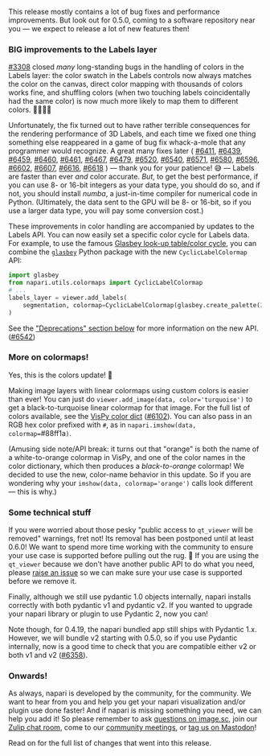 This release mostly contains a lot of bug fixes and performance improvements.
But look out for 0.5.0, coming to a software repository near you — we expect to
release a lot of new features then!

### BIG improvements to the Labels layer

[#3308](https://github.com/napari/napari/pull/3308) closed *many* long-standing
bugs in the handling of colors in the Labels layer: the color swatch in the
Labels controls now always matches the color on the canvas, direct color
mapping with thousands of colors works fine, and shuffling colors (when two
touching labels coincidentally had the same color) is now much more likely to
map them to different colors. 🎨🚀🚀🚀

Unfortunately, the fix turned out to have rather
terrible consequences for the rendering performance of 3D Labels, and each time
we fixed one thing something else reappeared in a game of bug fix whack-a-mole
that any programmer would recognize. A great many
fixes later (
[#6411](https://github.com/napari/napari/pull/6411),
[#6439](https://github.com/napari/napari/pull/6439),
[#6459](https://github.com/napari/napari/pull/6459),
[#6460](https://github.com/napari/napari/pull/6460),
[#6461](https://github.com/napari/napari/pull/6461),
[#6467](https://github.com/napari/napari/pull/6467),
[#6479](https://github.com/napari/napari/pull/6479),
[#6520](https://github.com/napari/napari/pull/6520),
[#6540](https://github.com/napari/napari/pull/6540),
[#6571](https://github.com/napari/napari/pull/6571),
[#6580](https://github.com/napari/napari/pull/6580),
[#6596](https://github.com/napari/napari/pull/6596),
[#6602](https://github.com/napari/napari/pull/6602),
[#6607](https://github.com/napari/napari/pull/6607),
[#6616](https://github.com/napari/napari/pull/6616),
[#6618](https://github.com/napari/napari/pull/6618)
) — thank you for your patience! 😅 — Labels are faster than ever
*and* color accurate. *But*, to get the best performance, if you can use
8- or 16-bit integers as your data type, you should do so, and if not, you
should install *numba*, a just-in-time compiler for numerical code in Python.
(Ultimately, the data sent to the GPU will be 8- or 16-bit, so if you use a
larger data type, you will pay some conversion cost.)

These improvements in color handling are accompanied by updates to the Labels
API. You can now easily set a specific color cycle for Labels data. For
example, to use the famous [Glasbey look-up table/color
cycle](https://onlinelibrary.wiley.com/doi/10.1002/col.20327), you can combine
the [`glasbey`](https://pypi.org/project/glasbey/) Python package with the new
`CyclicLabelColormap` API:

```python
import glasbey
from napari.utils.colormaps import CyclicLabelColormap
# ...
labels_layer = viewer.add_labels(
    segmentation, colormap=CyclicLabelColormap(glasbey.create_palette(256))
)
```

See the ["Deprecations" section below](#Deprecations) for more information on
the new API. ([#6542](https://github.com/napari/napari/pull/6542))

### More on colormaps!

Yes, this is the colors update! 🌈

Making image layers with linear colormaps using custom colors is easier than
ever! You can just do `viewer.add_image(data, color='turquoise')` to get a
black-to-turquoise linear colormap for that image. For the full list of colors
available, see the
[VisPy color dict](https://github.com/vispy/vispy/blob/269ed1ac4d8126421fd5a7eb06a2996d63f46b17/vispy/color/_color_dict.py#L181)
([#6102](https://github.com/napari/napari/pull/6102)). You can also pass in an
RGB hex color prefixed with `#`, as in
`napari.imshow(data, colormap=`#88ff1a`)`.

(Amusing side note/API break: it turns out that "orange" is both the name of a
white-to-orange colormap in VisPy, and one of the color names in the color
dictionary, which then produces a *black-to-orange* colormap! We decided to use
the new, color-name behavior in this update. So if you are wondering why your
`imshow(data, colormap='orange')` calls look different — this is why.)

### Some technical stuff

If you were worried about those pesky "public access to `qt_viewer` will be
removed" warnings, fret not! Its removal has been postponed until at least
0.6.0! We want to spend more time working with the community to ensure your
use case is supported before pulling out the rug. 🤝 If you are using the
`qt_viewer` because we don't have another public API to do what you need,
please [raise an issue](https://github.com/napari/napari/issues/new) so we can
make sure your use case is supported before we remove it.

Finally, although we still use pydantic 1.0 objects internally, napari
installs correctly with both pydantic v1 and pydantic v2. If you wanted to
upgrade your napari library or plugin to use Pydantic 2, now you can!

Note though, for 0.4.19, the napari bundled app still ships with Pydantic 1.x.
However, we will bundle v2 starting with 0.5.0, so if you use Pydantic
internally, now is a good time to check that you are compatible either v2 or
both v1 and v2
([#6358](https://github.com/napari/napari/pull/6358)).

### Onwards!

As always, napari is developed by the community, for the community. We want to
hear from you and help you get your napari visualization and/or plugin use done
faster! And if napari is missing something you need, we can help you add it! So
please remember to ask [questions on
image.sc](https://forum.image.sc/tag/napari), join our [Zulip chat
room](https://napari.zulipchat.com/), come to our [community
meetings](https://napari.org/stable/community/meeting_schedule.html), or [tag
us on Mastodon](https://fosstodon.org/@napari)!

Read on for the full list of changes that went into this release.
